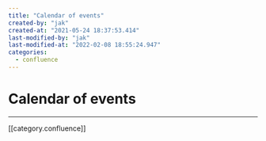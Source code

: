 ```yaml
---
title: "Calendar of events"
created-by: "jak"
created-at: "2021-05-24 18:37:53.414"
last-modified-by: "jak"
last-modified-at: "2022-02-08 18:55:24.947"
categories:
  - confluence
---
```


# Calendar of events


---

[[category.confluence]]
